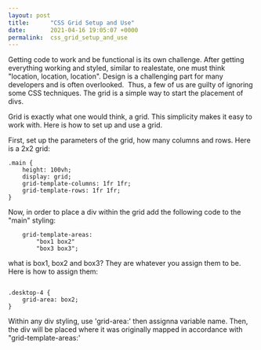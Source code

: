 ```yaml
---
layout: post
title:      "CSS Grid Setup and Use"
date:       2021-04-16 19:05:07 +0000
permalink:  css_grid_setup_and_use
---
```



Getting code to work and be functional is its own challenge. After getting everything working and styled, similar to realestate, one must think "location, location, location". Design is a challenging part for many developers  and is  often overlooked.  Thus, a few of us are guilty  of  ignoring some CSS techniques. The grid is a simple way to start the placement of divs.

Grid is exactly what one would think, a grid. This simplicity  makes it easy to  work  with. Here is how  to set  up and  use a  grid.

 First, set up  the  parameters of the grid, how  many  columns and rows.  Here is a 2x2 grid:
```
.main {
    height: 100vh;
    display: grid;
    grid-template-columns: 1fr 1fr;
    grid-template-rows: 1fr 1fr;
}
```

Now, in order to place a div within the grid add the following code to the "main" styling:
```
    grid-template-areas:
        "box1 box2"
        "box3 box3";
```

 what is box1, box2 and box3? They  are  whatever you  assign  them to be. Here  is  how  to  assign  them:
```

.desktop-4 {
    grid-area: box2;
}
```

Within any div styling, use 'grid-area:' then assignna variable name. Then, the div will be placed where it was originally mapped in accordance with "grid-template-areas:'
